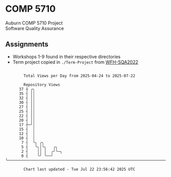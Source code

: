 # COMP 5710
Auburn COMP 5710 Project  
Software Quality Assurance

## Assignments
- Workshops 1-9 found in their respective directories
- Term project copied in `./Term-Project` from [WFH-SQA2022](https://github.com/wumphlett/WFH-SQA2022-AUBURN)

```

        Total Views per Day from 2025-04-24 to 2025-07-22

        Repository Views
      37 ┼ ╭╮
      35 ┤ ││
      32 ┤ ││
      30 ┤ ││
      27 ┤ ││
      25 ┤ ││
      22 ┤ ││
      20 ┤ ││
      17 ┼─╯│
      15 ┤  │
      12 ┤  │
      10 ┤  │
       7 ┤  ╰╮ ╭╮
       5 ┤   ╰╮│╰╮   ╭╮
       2 ┤    ││ │  ╭╯╰─╮
       0 ┤    ╰╯ ╰──╯   ╰──────────────────────────────────────────────────────────────────────────

        Chart last updated - Tue Jul 22 23:56:42 2025 UTC
        
```
